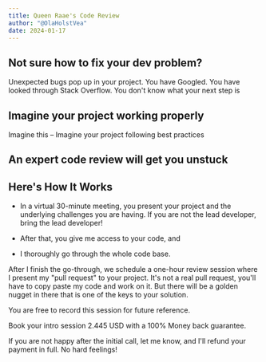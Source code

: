 ```yaml
---
title: Queen Raae's Code Review
author: "@OlaHolstVea"
date: 2024-01-17
---
```


## Not sure how to fix your dev problem?

Unexpected bugs pop up in your project. You have Googled. You have looked through Stack Overflow. You don't know what your next step is

## Imagine your project working properly

Imagine this – Imagine your project following best practices

## An expert code review will get you unstuck


## Here's How It Works

- In a virtual 30-minute meeting, you present your project and the underlying challenges you are having. If you are not the lead developer, bring the lead developer!

- After that, you give me access to your code, and
- I thoroughly go through the whole code base.

After I finish the go-through, we schedule a one-hour review session where I present my "pull request" to your project. It's not a real pull request, you'll have to copy paste my code and work on it. But there will be a golden nugget in there that is one of the keys to your solution.

You are free to record this session for future reference.

Book your intro session
2.445 USD with a 100% Money back guarantee.

If you are not happy after the initial call, let me know, and I'll refund your payment in full. No hard feelings!

